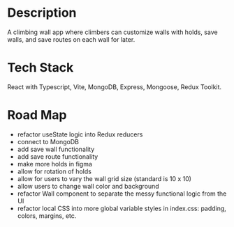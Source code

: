 # Description

A climbing wall app where climbers can customize walls with holds, save walls, and save routes on each wall for later. 

# Tech Stack

React with Typescript, Vite, MongoDB, Express, Mongoose, Redux Toolkit. 

# Road Map

- refactor useState logic into Redux reducers 
- connect to MongoDB
- add save wall functionality 
- add save route functionality
- make more holds in figma
- allow for rotation of holds
- allow for users to vary the wall grid size (standard is 10 x 10)
- allow users to change wall color and background
- refactor Wall component to separate the messy functional logic from the UI 
- refactor local CSS into more global variable styles in index.css: padding, colors, margins, etc. 
